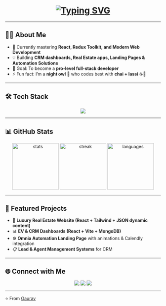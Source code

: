 <!-- Typing Animation -->
<h1 align="center">
  <a href="https://git.io/typing-svg">
    <img src="https://readme-typing-svg.herokuapp.com?font=Playfair+Display&size=28&duration=3500&pause=1000&color=FFD700&center=true&vCenter=true&width=600&lines=Hi+👋,+I'm+Gaurav;Frontend+Developer+💻;React+%7C+CRM+%7C+Real+Estate+Web+Apps;Always+Learning+New+Things+🚀" alt="Typing SVG" />
  </a>
</h1>

<!-- Banner -->


---

## 👨‍💻 About Me
- 🌱 Currently mastering **React, Redux Toolkit, and Modern Web Development**  
- 💡 Building **CRM dashboards, Real Estate apps, Landing Pages & Automation Solutions**  
- 🎯 Goal: To become a **pro-level full-stack developer**  
- ⚡ Fun fact: I’m a **night owl** 🌙 who codes best with **chai + lassi** ☕🥤  

---

## 🛠️ Tech Stack

<p align="center">
  <img src="https://skillicons.dev/icons?i=html,css,js,react,redux,nodejs,express,mongodb,tailwind,vite,git,github,figma" />
</p>

---

## 📊 GitHub Stats

<p align="center">
  <img src="https://github-readme-stats.vercel.app/api?username=kgaurav&show_icons=true&theme=radical" alt="stats" height="150"/>
  <img src="https://github-readme-streak-stats.herokuapp.com/?user=kgaurav&theme=radical" alt="streak" height="150"/>
  <img src="https://github-readme-stats.vercel.app/api/top-langs/?username=kgaurav&layout=compact&theme=radical" alt="languages" height="150"/>
</p>

---

## 🌟 Featured Projects
- 🏡 **Luxury Real Estate Website (React + Tailwind + JSON dynamic content)**  
- 📊 **EV & CRM Dashboards (React + Vite + MongoDB)**  
- ⚙️ **Omnia Automation Landing Page** with animations & Calendly integration  
- 📋 **Lead & Agent Management Systems** for CRM  

---

## 🌐 Connect with Me
<p align="center">
  <a href="https://linkedin.com/in/YOUR_LINKEDIN" target="_blank"><img src="https://img.shields.io/badge/LinkedIn-%230077B5.svg?logo=linkedin&logoColor=white" /></a>
  <a href="mailto:YOUR_EMAIL@gmail.com"><img src="https://img.shields.io/badge/Gmail-D14836.svg?logo=gmail&logoColor=white" /></a>
  <a href="https://github.com/kgaurav" target="_blank"><img src="https://img.shields.io/badge/GitHub-100000.svg?logo=github&logoColor=white" /></a>
</p>

---

⭐️ From [Gaurav](https://github.com/kgaurav)
